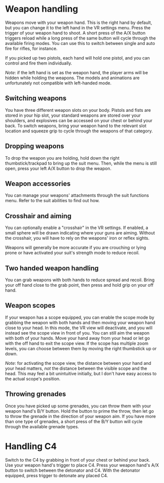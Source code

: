 # Weapon handling

Weapons move with your weapon hand. This is the right hand by default, but you can change it to the left hand in the VR settings menu.
Press the trigger of your weapon hand to shoot. A short press of the A/X button triggers reload while a long press of the same button will cycle through the available firing modes. You can use this to switch between single and auto fire for rifles, for instance.

If you picked up two pistols, each hand will hold one pistol, and you can control and fire them individually.

*Note*: if the left hand is set as the weapon hand, the player arms will be hidden while holding the weapons. The models and animations are unfortunately not compatible with left-handed mode.

## Switching weapons
You have three different weapon slots on your body. Pistols and fists are stored in your hip slot, your standard weapons are stored over your shoulders, and explosives can be accessed on your chest or behind your back. To switch weapons, bring your weapon hand to the relevant slot location and squeeze grip to cycle through the weapons of that category.

## Dropping weapons
To drop the weapon you are holding, hold down the right thumbstick/trackpad to bring up the suit menu. Then, while the menu is still open, press your left A/X button to drop the weapon.

## Weapon accessories
You can manage your weapons' attachments through the suit functions menu. Refer to the suit abilities to find out how.

## Crosshair and aiming
You can optionally enable a "crosshair" in the VR settings. If enabled, a small sphere will be drawn indicating where your guns are aiming. Without the crosshair, you will have to rely on the weapons' iron or reflex sights.

Weapons will generally be more accurate if you are crouching or lying prone or have activated your suit's strength mode to reduce recoil.

## Two handed weapon handling
You can grab weapons with both hands to reduce spread and recoil. Bring your off hand close to the grab point, then press and hold grip on your off hand.

## Weapon scopes
If your weapon has a scope equipped, you can enable the scope mode by grabbing the weapon with both hands and then moving your weapon hand close to your head. In this mode, the VR view will deactivate, and you will instead see the scope view in front of you. You can still aim the weapon with both of your hands. Move your hand away from your head or let go with the off hand to exit the scope view.
If the scope has multiple zoom levels, you can choose between them by moving the right thumbstick up or down.

*Note*: for activating the scope view, the distance between your hand and your head matters, *not* the distance between the visible scope and the head. This may feel a bit unintuitive initially, but I don't have easy access to the actual scope's position.

## Throwing grenades
Once you have picked up some grenades, you can throw them with your weapon hand's B/Y button. Hold the button to prime the throw, then let go to throw the grenade in the direction of your weapon aim.
If you have more than one type of grenades, a short press of the B/Y button will cycle through the available grenade types.

# Handling C4
Switch to the C4 by grabbing in front of your chest or behind your back. Use your weapon hand's trigger to place C4. Press your weapon hand's A/X button to switch between the detonator and C4. With the detonator equipped, press trigger to detonate any placed C4.
